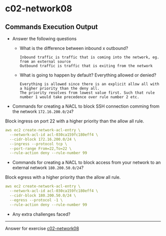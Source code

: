 # c02-network08

## Commands Execution Output

- Answer the following questions
  - What is the difference between inbound x outbound?
    ```
    Inbound traffic is traffic that is coming into the network, eg. from an external source
    Outbound traffic is traffic that is exiting from the network
    ```
    
  - What is going to happen by default? Everything allowed or denied?
    ```
    Everything is allowed since there is an explicit allow all with a higher priority than the deny all.
    The priority resolves from lowest value first. Such that rule number 1 would take precedence over rule number 2 etc.
    ```
    

- Commands for creating a NACL to block SSH connection comming from the network `172.16.200.0/24`?

Block ingress on port 22 with a higher priority than the allow all rule.
```yaml
aws ec2 create-network-acl-entry \
  --network-acl-id acl-030ca159fc180eff4 \
  --cidr-block 172.16.200.0/24 \
  --ingress --protocol tcp \
  --port-range From=22,To=22 \
  --rule-action deny --rule-number 99
```

- Commands for creating a NACL to block access from your network to an external network `180.200.50.0/24`?

Block egress with a higher priority than the allow all rule.
```yaml
aws ec2 create-network-acl-entry \
  --network-acl-id acl-030ca159fc180eff4 \
  --cidr-block 180.200.50.0/24 \
  --egress --protocol -1 \
  --rule-action deny --rule-number 99
```

- Any extra challenges faced?

<!-- Don't change anything below this point-->
***
Answer for exercise [c02-network08](https://github.com/devopsacademyau/academy/blob/80a940b39bc3ae40378abe7af015cb3c207463f6/classes/02class/exercises/c02-network08/README.md)
